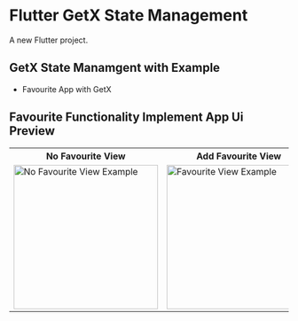 # Flutter GetX State Management

A new Flutter project.

## GetX State Manamgent with Example
- Favourite App with GetX



## Favourite Functionality Implement App Ui Preview


<table>
  
  
<tr>  
   <th>No Favourite View</th>
   <th>Add Favourite View</th>
</tr>  
  
  
  
<tr>
 
  
<td>
  <img src="https://github.com/mdsomad/Flutter_Get-X_State_Management/assets/103892160/1c17429d-a5d1-494f-85b2-1af3b8ef8339" alt="No Favourite View Example" width="260"/>
</td>
  
  
  
<td>
  <img src="https://github.com/mdsomad/Flutter_Get-X_State_Management/assets/103892160/904a4449-552a-4465-8233-29a8d2c6db48" alt="Favourite View Example" width="260"/>
</td>






  
</tr>

</table>








